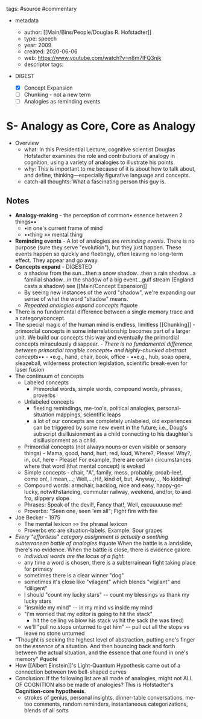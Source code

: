 tags: #source #commentary

- metadata
	- author: [[Main/Bins/People/Douglas R. Hofstadter]]
	- type: speech
	- year: 2009
	- created: 2020-06-06
	- web: https://www.youtube.com/watch?v=n8m7lFQ3njk
	- descriptor tags: 

- DIGEST
	- [x] Concept Expansion
	- [ ] Chunking - not a new term
	- [ ] Analogies as reminding events

# S- Analogy as Core, Core as Analogy
- Overview
	- what: In this Presidential Lecture, cognitive scientist Douglas Hofstadter examines the role and contributions of analogy in cognition, using a variety of analogies to illustrate his points. 
	- why: This is important to me because of it is about how to talk about, and define, thinking—especially figurative language and concepts. 
	- catch-all thoughts: What a fascinating person this guy is. 

## Notes
- **Analogy-making** - the perception of common• essence between 2 things••
	- •in one's current frame of mind
	- ••thing »» mental thing
- **Reminding events** - A lot of analogies are *reminding events*. There is no purpose (sure they serve "evolution"), but they just happen. These events happen so quickly and fleetingly, often leaving no long-term effect. They appear and go away.
- **Concepts expand**  - DIGESTED
	- a shadow from the sun...then a snow shadow...then a rain shadow...a familial shadow...in the shadow of a big event...gulf stream (England casts a shadow) <!--add to Concepts as--> see [[Main/Concept Expansion]]
	- By seeing new instances of the word "shadow", we're expanding our sense of what the word "shadow" means.
	- *Repeated analogies expand concepts* #quote
- There is no fundamental difference between a single memory trace and a category/concept.
- The special magic of the human mind is endless, limitless [[Chunking]]
		- primordial concepts in some interrelationship becomes part of a larger unit. We build our concepts this way and eventually the primordial concepts miraculously disappear.
		- *There is no fundamental difference between primordial tangible concepts• and highly-chunked abstract concepts••*
			- •e.g., hand, chair, book, office
			- ••e.g., hub, soap opera, sleazeball, wilderness protection legislation, scientific break-even for laser fusion
- The continuum of concepts
	- Labeled concepts
		- Primordial words, simple words, compound words, phrases, proverbs
	- Unlabeled concepts
		- fleeting remindings, me-too's, political analogies, personal-situation mappings, scientific leaps
		- a lot of our concepts are completely unlabeled, old experiences can be triggered by some new event in the future; i.e., Doug's subscript disillusionment as a child connecting to his daughter's disillusionment as a child.
	- Primordial concepts (not always nouns or even visible or sensory things)
			- Mama, good, hand, hurt, red, loud, Where?, Please! Why?, in, out, here 
			- Please! For example, there are certain circumstances where that word (that mental concept) is evoked
	- Simple concepts
			- chair, "A", family, mess, probably, proab-lee!, come on!, I mean,...; Well,...;Hi!, kind of, but, Anyway,.., No kidding!
	- Compound words: armchair, backlog, nice and easy, happy-go-lucky, notwithstanding, commuter railway, weekend, and/or, to and fro, slippery slope
	- Phrases: Speak of the devil!, Fancy that!, Well, excuuuuuse me!
	- Proverbs: "Seen one, seen 'em all"; Fight fire with fire
- Joe Becker - 1975
	- The mental lexicon  »» the phrasal lexicon <!--look into this-->
	- Proverbs etc are situation-labels. Example: Sour grapes
- *Every "effortless" category assignment is actually a seething subterranean battle of analogies* #quote When the battle is a landslide, there's no evidence. When the battle is close, there is evidence galore.
	- *Individual words are the locus of a fight.* 
	- any time a word is chosen, there is a subterrainean fight taking place for primacy
	- sometimes there is a clear winner "dog"
	- sometimes it's close like "vilagent" which blends "vigilant" and "diligent"
	- I should "count my lucky stars" -- count my blessings vs thank my lucky stars
	- "insmide my mind" -- in my mind vs inside my mind
	- "i'm worried that my editor is going to hit the stack"
		- hit the ceiling vs blow his stack vs hit the sack (he was tired)
	- we'll "pull no stops unturned to get him" -- pull out all the stops vs leave no stone unturned
- "Thought is seeking the highest level of abstraction, putting one's finger on the *essence* of a situation. And then bouncing back and forth between the actual situation, and the essence that one found in one's memory" #quote
- How [[Albert Einstein]]'s Light-Quantum Hypothesis came out of a connection between two bell-shaped curves
- Conclusion: If the following list are all made of analogies, might not ALL OF COGNITION also be made of analogies? This is Hofstadter's **Cognition-core hypothesis**.
	- strokes of genius, personal insights, dinner-table conversations, me-too comments, random reminders, instantaneous categorizations, blends of all sorts







